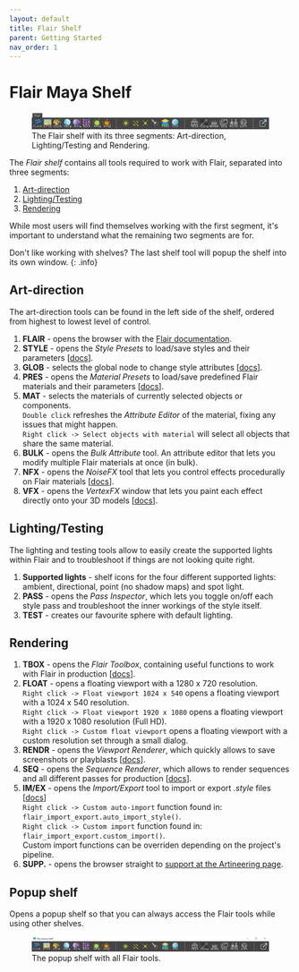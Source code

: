 ```yaml
---
layout: default
title: Flair Shelf
parent: Getting Started
nav_order: 1
---
```


# Flair Maya Shelf

<figure class="">
	<img src="/media/ui/flair-shelf.png" alt="Flair shelf">
	<figcaption>The Flair shelf with its three segments: Art-direction, Lighting/Testing and Rendering.</figcaption>
</figure>

The _Flair shelf_ contains all tools required to work with Flair, separated into three segments:
1. [Art-direction](#art-direction)
2. [Lighting/Testing](#lightingtesting)
3. [Rendering](#rendering)

While most users will find themselves working with the first segment, it's important to understand what the remaining two segments are for. 

Don't like working with shelves? The last shelf tool will popup the shelf into its own window.
{: .info}
## Art-direction
The art-direction tools can be found in the left side of the shelf, ordered from highest to lowest level of control.
1. **FLAIR** - opens the browser with the [Flair documentation](/).
1. **STYLE** - opens the _Style Presets_ to load/save styles and their parameters [[docs](/flair/styles/presets/)].
1. **GLOB** - selects the global node to change style attributes [[docs](../globals)].
1. **PRES** - opens the _Material Presets_ to load/save predefined Flair materials and their parameters [[docs](../material-presets)].  
1. **MAT** - selects the materials of currently selected objects or components.   
`Double click` refreshes the _Attribute Editor_ of the material, fixing any issues that might happen.  
`Right click -> Select objects with material` will select all objects that share the same material.
1. **BULK** - opens the _Bulk Attribute_ tool. An attribute editor that lets you modify multiple Flair materials at once (in bulk).
1. **NFX** - opens the _NoiseFX_ tool that lets you control effects procedurally on Flair materials [[docs](/flair/art-direction/noisefx)].
1. **VFX** - opens the _VertexFX_ window that lets you paint each effect directly onto your 3D models [[docs](../paintfx)].


## Lighting/Testing
The lighting and testing tools allow to easily create the supported lights within Flair and to troubleshoot if things are not looking quite right.
1. **Supported lights** - shelf icons for the four different supported lights: ambient, directional, point (no shadow maps) and spot light.
1. **PASS** - opens the _Pass Inspector_, which lets you toggle on/off each style pass and troubleshoot the inner workings of the style itself.
1. **TEST** - creates our favourite sphere with default lighting.


## Rendering
1. **TBOX** - opens the _Flair Toolbox_, containing useful functions to work with Flair in production [[docs](../toolbox)].
1. **FLOAT** - opens a floating viewport with a 1280 x 720 resolution.  
`Right click -> Float viewport 1024 x 540` opens a floating viewport with a 1024 x 540 resolution.  
`Right click -> Float viewport 1920 x 1080` opens a floating viewport with a 1920 x 1080 resolution (Full HD).  
`Right click -> Custom float viewport` opens a floating viewport with a custom resolution set through a small dialog.
1. **RENDR** - opens the _Viewport Renderer_, which quickly allows to save screenshots or playblasts [[docs](../rendering#rendr)].
1. **SEQ** - opens the _Sequence Renderer_, which allows to render sequences and all different passes for production [[docs](../rendering/#target-sequence-renderer)].
1. **IM/EX** - opens the _Import/Export_ tool to import or export _.style_ files [[docs](../import-export)]  
`Right click -> Custom auto-import` function found in: `flair_import_export.auto_import_style()`.  
`Right click -> Custom import` function found in: `flair_import_export.custom_import()`.  
Custom import functions can be overriden depending on the project's pipeline.
1. **SUPP.** - opens the browser straight to [support at the Artineering page](https://artineering.io/support/).

## Popup shelf
Opens a popup shelf so that you can always access the Flair tools while using other shelves.
<figure class="aio-ui aio-window">
	<img src="/media/ui/flair-popup-shelf.png" alt="Flair popup shelf">
	<figcaption>The popup shelf with all Flair tools.</figcaption>
</figure>
